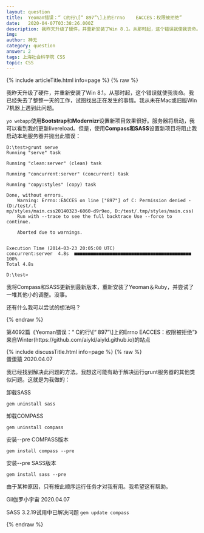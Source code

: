 ```yaml
---
layout: question
title:  Yeoman错误：“ C的行\[“ 897”\]上的Errno    EACCES：权限被拒绝”
date:   2020-04-07T03:38:26.000Z
description: 我昨天升级了硬件，并重新安装了Win 8.1。从那时起，这个错误就使我丧命。我已经失去了整整一天的工作，试图找出正在发生的事情。我从未在Mac或旧版Win...
img: 
author: 神无
category: question
answer: 2
tags: 上海社会科学院 CSS
topic: CSS
---
```

<div class="article-root">
  <div class="article">
    {% include articleTitle.html info=page %}
    {% raw %}
    <div class="article-content"><p><font style="vertical-align: inherit;"><font style="vertical-align: inherit;">我昨天升级了硬件，并重新安装了Win 8.1。</font><font style="vertical-align: inherit;">从那时起，这个错误就使我丧命。</font><font style="vertical-align: inherit;">我已经失去了整整一天的工作，试图找出正在发生的事情。</font><font style="vertical-align: inherit;">我从未在Mac或旧版Win 7机器上遇到此问题。</font></font></p>

<p><font style="vertical-align: inherit;"></font><code>yo webapp</code><font style="vertical-align: inherit;"><font style="vertical-align: inherit;">使用</font></font><strong><font style="vertical-align: inherit;"><font style="vertical-align: inherit;">Bootstrap</font></font></strong><font style="vertical-align: inherit;"><font style="vertical-align: inherit;">和</font></font><strong><font style="vertical-align: inherit;"><font style="vertical-align: inherit;">Modernizr</font></font></strong><font style="vertical-align: inherit;"><font style="vertical-align: inherit;">设置新项目</font><font style="vertical-align: inherit;">效果很好。</font><font style="vertical-align: inherit;">服务器将启动，我可以看到我的更新livereload。</font><font style="vertical-align: inherit;">但是，使用</font></font><strong><font style="vertical-align: inherit;"><font style="vertical-align: inherit;">Compass和SASS</font></font></strong><font style="vertical-align: inherit;"><font style="vertical-align: inherit;">设置新项目</font><font style="vertical-align: inherit;">将阻止我启动本地服务器并抛出此错误：</font></font></p>

<pre><code>D:\test&gt;grunt serve<font></font>
Running "serve" task<font></font>
<font></font>
Running "clean:server" (clean) task<font></font>
<font></font>
Running "concurrent:server" (concurrent) task<font></font>
<font></font>
Running "copy:styles" (copy) task<font></font>
<font></font>
Done, without errors.<font></font>
    Warning: Errno::EACCES on line ["897"] of C: Permission denied - (D:/test/.t<font></font>
mp/styles/main.css20140323-6060-d9r9eo, D:/test/.tmp/styles/main.css)<font></font>
    Run with --trace to see the full backtrace Use --force to continue.<font></font>
<font></font>
    Aborted due to warnings.<font></font>
<font></font>
<font></font>
Execution Time (2014-03-23 20:05:00 UTC)<font></font>
concurrent:server  4.8s  ■■■■■■■■■■■■■■■■■■■■■■■■■■■■■■■■■■■■■■■■■■■ 100%<font></font>
Total 4.8s<font></font>
<font></font>
D:\test&gt;<font></font>
</code></pre>

<p><font style="vertical-align: inherit;"><font style="vertical-align: inherit;">我将Compass和SASS更新到最新版本，重新安装了Yeoman＆Ruby，并尝试了一堆其他小的调整。</font><font style="vertical-align: inherit;">没事。</font></font></p>

<p><font style="vertical-align: inherit;"><font style="vertical-align: inherit;">还有什么我可以尝试的想法吗？</font></font></p></div>
    {% endraw %}
  </div>
  <p class="winter_mark">第4092篇《Yeoman错误：“ C的行\[“ 897”\]上的Errno    EACCES：权限被拒绝”》来自Winter(https://github.com/aiyld/aiyld.github.io)的站点</p>
  <div class="discuss-wrapper">
    {% include discussTitle.html info=page %}
    {% raw %}
    <div class="discuss-list">
    <div class="discuss-item">
        <div class="discuss-parent">
          <div class="discuss-meta">
            <span class="discuss-user">蛋蛋猿</span>
            <span class="discuss-time">2020.04.07</span>
          </div>
          <div class="discuss-comment"><p><font style="vertical-align: inherit;"><font style="vertical-align: inherit;">我已经找到解决此问题的方法。</font><font style="vertical-align: inherit;">我想这可能有助于解决运行grunt服务器的其他类似问题。</font><font style="vertical-align: inherit;">这就是为我做的：</font></font></p>

<p><font style="vertical-align: inherit;"><font style="vertical-align: inherit;">卸载SASS</font></font></p>

<pre><code>gem uninstall sass
</code></pre>

<p><font style="vertical-align: inherit;"><font style="vertical-align: inherit;">卸载COMPASS</font></font></p>

<pre><code>gem uninstall compass
</code></pre>

<p><font style="vertical-align: inherit;"><font style="vertical-align: inherit;">安装--pre COMPASS版本</font></font></p>

<pre><code>gem install compass --pre
</code></pre>

<p><font style="vertical-align: inherit;"><font style="vertical-align: inherit;">安装--pre SASS版本</font></font></p>

<pre><code>gem install sass --pre
</code></pre>

<p><font style="vertical-align: inherit;"><font style="vertical-align: inherit;">由于某种原因，只有按此顺序运行任务才对我有用。</font><font style="vertical-align: inherit;">我希望这有帮助。</font></font></p></div>
        </div></div><div class="discuss-item">
        <div class="discuss-parent">
          <div class="discuss-meta">
            <span class="discuss-user">Gil伽罗小宇宙</span>
            <span class="discuss-time">2020.04.07</span>
          </div>
          <div class="discuss-comment"><p><font style="vertical-align: inherit;"><font style="vertical-align: inherit;">SASS 3.2.19试用中已解决问题 </font></font><code>gem update compass</code></p></div>
        </div></div>
    </div>
    {% endraw %}
  </div>
<div>
